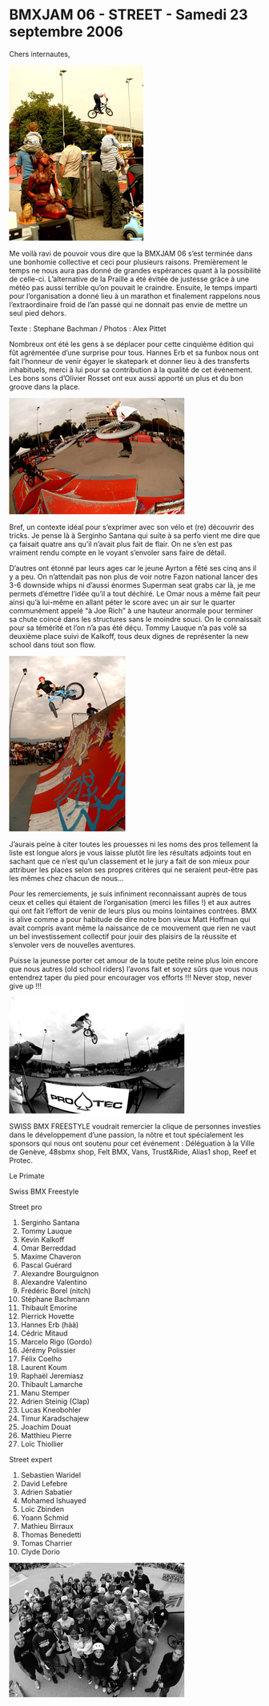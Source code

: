 # BMXJAM 06 - STREET - Samedi 23 septembre 2006

Chers internautes,

![bmxjam06-03](./media/bmxjam06-03.jpg)

Me voilà ravi de pouvoir vous dire que la BMXJAM 06 s’est terminée dans une bonhomie collective et ceci pour plusieurs raisons. Premièrement le temps ne nous aura pas donné de grandes espérances quant à la possibilité de celle-ci. L’alternative de la Praille a été évitée de justesse grâce à une météo pas aussi terrible qu’on pouvait le craindre. Ensuite, le temps imparti pour l’organisation a donné lieu à un marathon et finalement rappelons nous l’extraordinaire froid de l’an passé qui ne donnait pas envie de mettre un seul pied dehors.

Texte : Stephane Bachman / Photos : Alex Pittet

Nombreux ont été les gens à se déplacer pour cette cinquième édition qui fût agrémentée d’une surprise pour tous. Hannes Erb et sa funbox nous ont fait l’honneur de venir égayer le skatepark et donner lieu à des transferts inhabituels, merci à lui pour sa contribution à la qualité de cet événement. Les bons sons d’Olivier Rosset ont eux aussi apporté un plus et du bon groove dans la place.

![bmxjam06-011](./media/bmxjam06-011.jpg)

Bref, un contexte idéal pour s’exprimer avec son vélo et (re) découvrir des tricks. Je pense là à Serginho Santana qui suite à sa perfo vient me dire que ça faisait quatre ans qu’il n’avait plus fait de flair. On ne s’en est pas vraiment rendu compte en le voyant s’envoler sans faire de détail.

D’autres ont étonné par leurs ages car le jeune Ayrton a fêté ses cinq ans il y a peu. On n’attendait pas non plus de voir notre Fazon national lancer des 3-6 downside whips ni d’aussi énormes Superman seat grabs car là, je me permets d’émettre l’idée qu’il a tout déchiré. Le Omar nous a même fait peur ainsi qu’à lui-même en allant péter le score avec un air sur le quarter communément appelé “à Joe Rich” à une hauteur anormale pour terminer sa chute coincé dans les structures sans le moindre souci. On le connaissait pour sa témérité et l’on n’a pas été déçu. Tommy Lauque n’a pas volé sa deuxième place suivi de Kalkoff, tous deux dignes de représenter la new school dans tout son flow.

![bmxjam06-02](./media/bmxjam06-02.jpg)

J’aurais peine à citer toutes les prouesses ni les noms des pros tellement la liste est longue alors je vous laisse plutôt lire les résultats adjoints tout en sachant que ce n’est qu’un classement et le jury a fait de son mieux pour attribuer les places selon ses propres critères qui ne seraient peut-être pas les mêmes chez chacun de nous…

Pour les remerciements, je suis infiniment reconnaissant auprès de tous ceux et celles qui étaient de l’organisation (merci les filles !) et aux autres qui ont fait l’effort de venir de leurs plus ou moins lointaines contrées. BMX is alive comme a pour habitude de dire notre bon vieux Matt Hoffman qui avait compris avant même la naissance de ce mouvement que rien ne vaut un bel investissement collectif pour jouir des plaisirs de la réussite et s’envoler vers de nouvelles aventures.

Puisse la jeunesse porter cet amour de la toute petite reine plus loin encore que nous autres (old school riders) l’avons fait et soyez sûrs que vous nous entendrez taper du pied pour encourager vos efforts !!! Never stop, never give up !!!

![bmxjam06-04](./media/bmxjam06-04.jpg)

SWISS BMX FREESTYLE voudrait remercier la clique de personnes investies dans le développement d’une passion, la nôtre et tout spécialement les sponsors qui nous ont soutenu pour cet événement : Déléguation à la Ville de Genève, 48sbmx shop, Felt BMX, Vans, Trust&Ride, Alias1 shop, Reef et Protec.

Le Primate

Swiss BMX Freestyle

Street pro

1.  Serginho Santana
1.  Tommy Lauque
1.  Kevin Kalkoff
1.  Omar Berreddad
1.  Maxime Chaveron
1.  Pascal Guérard
1.  Alexandre Bourguignon
1.  Alexandre Valentino
1.  Frédéric Borel (nitch)
1. Stéphane Bachmann
1. Thibault Emorine
1. Pierrick Hovette
1. Hannes Erb (hàà)
1. Cédric Mitaud
1. Marcelo Rigo (Gordo)
1. Jérémy Polissier
1. Félix Coelho
1. Laurent Koum
1. Raphaël Jeremiasz
1. Thibault Lamarche
1. Manu Stemper
1. Adrien Steinig (Clap)
1. Lucas Kneobohler
1. Timur Karadschajew
1. Joachim Douat
1. Matthieu Pierre
1. Loïc Thiollier

Street expert

1. Sebastien Waridel
1. David Lefebre
1. Adrien Sabatier
1. Mohamed Ishuayed
1. Loïc Zbinden
1. Yoann Schmid
1. Mathieu Birraux
1. Thomas Benedetti
1. Tomas Charrier
1. Clyde Dorio

![bmxjam06-05](./media/bmxjam06-05.jpg)
